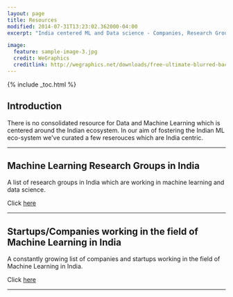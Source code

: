 ```yaml
---
layout: page
title: Resources
modified: 2014-07-31T13:23:02.362000-04:00
excerpt: "India centered ML and Data science - Companies, Research Groups etc"

image:
  feature: sample-image-3.jpg
  credit: WeGraphics
  creditlink: http://wegraphics.net/downloads/free-ultimate-blurred-background-pack/
---
```


{% include _toc.html %}

## Introduction

There is no consolidated resource for Data and Machine Learning which is centered around the Indian ecosystem. In our aim of fostering the Indian ML eco-system we've curated a few reserouces which are India centric.


---

## Machine Learning Research Groups in India

A list of research groups in India which are working in machine learning and data science.

Click <a href="{{ site.url }}/research-groups"> here</a>

---

## Startups/Companies working in the field of Machine Learning in India

A constantly growing list of companies and startups working in the field of Machine Learning in India.

Click <a href="{{ site.url }}/ml-companies"> here</a>

---
